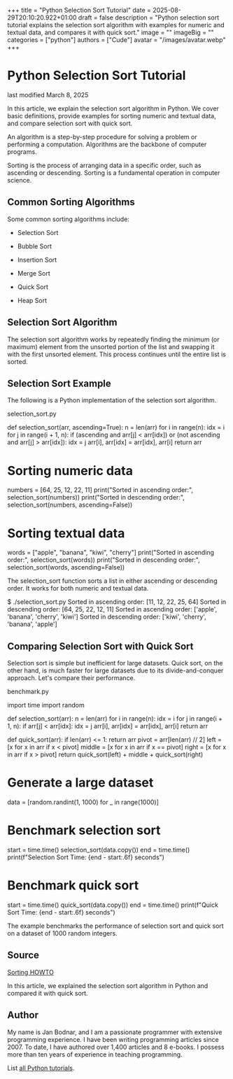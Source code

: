 +++
title = "Python Selection Sort Tutorial"
date = 2025-08-29T20:10:20.922+01:00
draft = false
description = "Python selection sort tutorial explains the selection sort algorithm with examples for numeric and textual data, and compares it with quick sort."
image = ""
imageBig = ""
categories = ["python"]
authors = ["Cude"]
avatar = "/images/avatar.webp"
+++

# Python Selection Sort Tutorial

last modified March 8, 2025

In this article, we explain the selection sort algorithm in Python. We cover
basic definitions, provide examples for sorting numeric and textual data, and
compare selection sort with quick sort.

An algorithm is a step-by-step procedure for solving a problem or
performing a computation. Algorithms are the backbone of computer programs.

Sorting is the process of arranging data in a specific order, such
as ascending or descending. Sorting is a fundamental operation in computer
science.

## Common Sorting Algorithms

Some common sorting algorithms include:

- Selection Sort

- Bubble Sort

- Insertion Sort

- Merge Sort

- Quick Sort

- Heap Sort

## Selection Sort Algorithm

The selection sort algorithm works by repeatedly finding the minimum
(or maximum) element from the unsorted portion of the list and swapping it with
the first unsorted element. This process continues until the entire list is
sorted.

## Selection Sort Example

The following is a Python implementation of the selection sort algorithm.

selection_sort.py
  

def selection_sort(arr, ascending=True):
    n = len(arr)
    for i in range(n):
        idx = i
        for j in range(i + 1, n):
            if (ascending and arr[j] &lt; arr[idx]) or (not ascending and arr[j] &gt; arr[idx]):
                idx = j
        arr[i], arr[idx] = arr[idx], arr[i]
    return arr

# Sorting numeric data
numbers = [64, 25, 12, 22, 11]
print("Sorted in ascending order:", selection_sort(numbers))
print("Sorted in descending order:", selection_sort(numbers, ascending=False))

# Sorting textual data
words = ["apple", "banana", "kiwi", "cherry"]
print("Sorted in ascending order:", selection_sort(words))
print("Sorted in descending order:", selection_sort(words, ascending=False))

The selection_sort function sorts a list in either ascending or
descending order. It works for both numeric and textual data.

$ ./selection_sort.py
Sorted in ascending order: [11, 12, 22, 25, 64]
Sorted in descending order: [64, 25, 22, 12, 11]
Sorted in ascending order: ['apple', 'banana', 'cherry', 'kiwi']
Sorted in descending order: ['kiwi', 'cherry', 'banana', 'apple']

## Comparing Selection Sort with Quick Sort

Selection sort is simple but inefficient for large datasets. Quick sort, on the
other hand, is much faster for large datasets due to its divide-and-conquer
approach. Let's compare their performance.

benchmark.py
  

import time
import random

def selection_sort(arr):
    n = len(arr)
    for i in range(n):
        idx = i
        for j in range(i + 1, n):
            if arr[j] &lt; arr[idx]:
                idx = j
        arr[i], arr[idx] = arr[idx], arr[i]
    return arr

def quick_sort(arr):
    if len(arr) &lt;= 1:
        return arr
    pivot = arr[len(arr) // 2]
    left = [x for x in arr if x &lt; pivot]
    middle = [x for x in arr if x == pivot]
    right = [x for x in arr if x &gt; pivot]
    return quick_sort(left) + middle + quick_sort(right)

# Generate a large dataset
data = [random.randint(1, 1000) for _ in range(1000)]

# Benchmark selection sort
start = time.time()
selection_sort(data.copy())
end = time.time()
print(f"Selection Sort Time: {end - start:.6f} seconds")

# Benchmark quick sort
start = time.time()
quick_sort(data.copy())
end = time.time()
print(f"Quick Sort Time: {end - start:.6f} seconds")

The example benchmarks the performance of selection sort and quick sort on a
dataset of 1000 random integers.

## Source

[Sorting HOWTO](https://docs.python.org/3/howto/sorting.html)

In this article, we explained the selection sort algorithm in Python and compared
it with quick sort.

## Author

My name is Jan Bodnar, and I am a passionate programmer with extensive
programming experience. I have been writing programming articles since 2007.
To date, I have authored over 1,400 articles and 8 e-books. I possess more
than ten years of experience in teaching programming.

List [all Python tutorials](/python/).